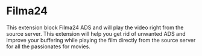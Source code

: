 # Filma24
This extension block Filma24 ADS and will play the video right from the source server.
This extension will help you get rid of unwanted ADS and improve your buffering while playing the film directly from the source server for all the passionates for movies.
